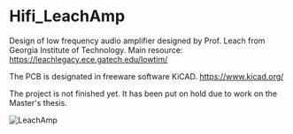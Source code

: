 # Hifi_LeachAmp

Design of low frequency audio amplifier designed by Prof. Leach from Georgia Institute of Technology.
Main resource: https://leachlegacy.ece.gatech.edu/lowtim/

The PCB is designated in freeware software KiCAD. https://www.kicad.org/


The project is not finished yet. It has been put on hold due to work on the Master's thesis.

![LeachAmp](https://user-images.githubusercontent.com/75492624/162731311-c704035e-21b0-4584-89ae-80a3bd454d0f.png)
